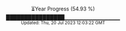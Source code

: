 <p align="center">
⏳Year Progress (54.93 %) <br>
████████████████▁▁▁▁▁▁▁▁▁▁▁▁▁▁ <br>
<sub>Updated: Thu, 20 Jul 2023 12:03:22 GMT</sub>
</p>

